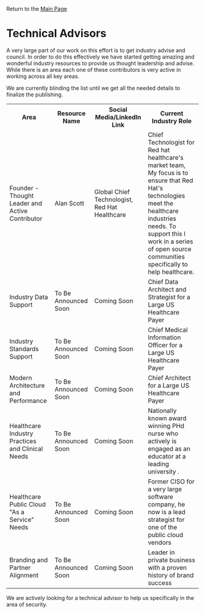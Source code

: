 Return to the <a href="https://project-herophilus.github.io/Project-Herophilus-Assets/" target="_blank">Main Page</a>

# Technical Advisors
A very large part of our work on this effort is to get industry advise and council. In order to do this effectively we
have started getting amazing and wonderful industry resources to provide us thought leadership and advise. While there
is an area each one of these contributors is very active in working across all key areas. 

We are currently blinding the list until we get all the needed details to finalize the publishing.
<br>

<table>
  <tr>
    <th>Area</th>
    <th>Resource Name</th>
    <th>Social Media/LinkedIn Link</th>
    <th>Current Industry Role</th>
  </tr>
 <tr>
    <td>Founder - Thought Leader and Active Contributor</td>
    <td>Alan Scott</td>
    <td>Global Chief Technologist, Red Hat Healthcare</td>
    <td>Chief Technologist for Red hat healthcare's market team, My focus is to ensure that Red Hat's technologies meet
    the healthcare industries needs. To support this I work in a series of open source communities specifically to help healthcare.
    </td>
  </tr>
  <tr>
    <td>Industry Data Support</td>
    <td>To Be Announced Soon</td>
    <td>Coming Soon</td>
    <td>Chief Data Architect and Strategist for a Large US Healthcare Payer</td>
  </tr>
    <tr>
    <td>Industry Standards Support</td>
    <td>To Be Announced Soon</td>
    <td>Coming Soon</td>
    <td>Chief Medical Information Officer for a Large US Healthcare Payer</td>
  </tr>
 </tr>
    <tr>
    <td>Modern Architecture and Performance</td>
    <td>To Be Announced Soon</td>
    <td>Coming Soon</td>
    <td>Chief Architect for a Large US Healthcare Payer</td>
  </tr>
  <tr>
    <td>Healthcare Industry Practices and Clinical Needs</td>
    <td>To Be Announced Soon</td>
    <td>Coming Soon</td>
    <td>Nationally known award winning PHd nurse who actively is engaged as an educator at a leading university .</td>
  </tr>
  <tr>
    <td>Healthcare Public Cloud "As a Service" Needs</td>
    <td>To Be Announced Soon</td>
    <td>Coming Soon</td>
    <td>Former CISO for a very large software company, he now is a lead strategist for one of the public cloud vendors</td>
  </tr>
  <tr>
    <td>Branding and Partner Alignment</td>
    <td>To Be Announced Soon</td>
    <td>Coming Soon</td>
    <td>Leader in private business with a proven history of brand success</td>
  </tr>
</table>

We are actively looking for a technical advisor to help us specifically in the area of security.
